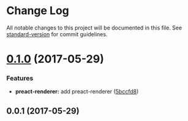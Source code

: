 # Change Log

All notable changes to this project will be documented in this file. See [standard-version](https://github.com/conventional-changelog/standard-version) for commit guidelines.

<a name="0.1.0"></a>
# [0.1.0](https://github.com/rand0me/node-sell/compare/v0.0.1...v0.1.0) (2017-05-29)


### Features

* **preact-renderer:** add preact-renderer ([5bccfd8](https://github.com/rand0me/node-sell/commit/5bccfd8))



<a name="0.0.1"></a>
## 0.0.1 (2017-05-29)
